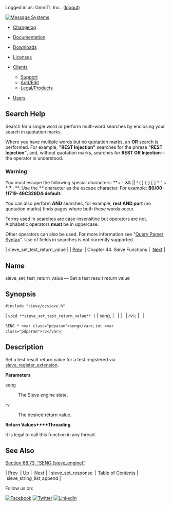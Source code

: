 Logged in as: OmniTI, Inc.  ([logout](https://support.messagesystems.com/logout.php))

[![Message Systems](https://support.messagesystems.com/images/ms-white205.png)](https://support.messagesystems.com/start.php) 

*   [Changelog](https://support.messagesystems.com/start.php?show=changelog)
*   [Documentation](https://support.messagesystems.com/docs/)
*   [Downloads](https://support.messagesystems.com/start.php)

*   [Licenses](https://support.messagesystems.com/license_summary.php)
*   <a href="">Clients</a>
    *   [Support](https://support.messagesystems.com/cs.php)
    *   [Add/Edit](https://support.messagesystems.com/edit_client.php)
    *   [Legal/Products](https://support.messagesystems.com/edit_products.php)
*   [Users](https://support.messagesystems.com/edit_customer.php)

## Search Help

Search for a single word or perform multi-word searches by enclosing your search in quotation marks.

Where you have multiple words but no quotation marks, an **OR** search is performed. For example, **"REST Injection"** searches for the phrase **"REST Injection"**, and, without quotation marks, searches for **REST OR Injection**--the operator is understood.

### Warning

You must escape the following special characters: **+ - && || ! ( ) { } [ ] ^ " ~ * ? : \**. Use the **\** character as the escape character. For example: **B0/00-11719-46C328D4\:default\:**

You can also perform **AND** searches, for example, **rest AND port** (no quotation marks) finds pages where both these words occur.

Terms used in searches are case-insensitive but operators are not. Alphabetic operators **must** be in uppercase.

Other operators can also be used. For more information see "[Query Parser Syntax](https://lucene.apache.org/core/old_versioned_docs/versions/3_0_0/queryparsersyntax.html)". Use of fields in searches is not currently supported.

| sieve_set_test_return_value |
| [Prev](apis.sieve_set_response.php)  | Chapter 44. Sieve Functions |  [Next](apis.sieve_string_list_append.php) |

<a name="apis.sieve_set_test_return_value"></a>
## Name

sieve_set_test_return_value — Set a test result return value

## Synopsis

`#include "sieve/ecsieve.h"`

| `void **sieve_set_test_return_value** (` | <var class="pdparam">seng</var>, |   |
|   | <var class="pdparam">rv</var>`)`; |   |

`SENG * <var class="pdparam">seng</var>`;
`int <var class="pdparam">rv</var>`;<a name="idp33409504"></a>
## Description

Set a test result return value for a test registered via [sieve_register_extension](apis.sieve_register_extension.php "sieve_register_extension").

**Parameters**

<dl class="variablelist">

<dt>seng</dt>

<dd>

The Sieve engine state.

</dd>

<dt>rv</dt>

<dd>

The desired return value.

</dd>

</dl>

**Return Values****Threading**

It is legal to call this function in any thread.

<a name="idp33418208"></a>
## See Also

[Section 68.73, “SENG (sieve_engine)”](structs.seng.php "68.73. SENG (sieve_engine)")

| [Prev](apis.sieve_set_response.php)  | [Up](sieve.php) |  [Next](apis.sieve_string_list_append.php) |
| sieve_set_response  | [Table of Contents](index.php) |  sieve_string_list_append |

Follow us on:

[![Facebook](https://support.messagesystems.com/images/icon-facebook.png)](http://www.facebook.com/messagesystems) [![Twitter](https://support.messagesystems.com/images/icon-twitter.png)](http://twitter.com/#!/MessageSystems) [![LinkedIn](https://support.messagesystems.com/images/icon-linkedin.png)](http://www.linkedin.com/company/message-systems)